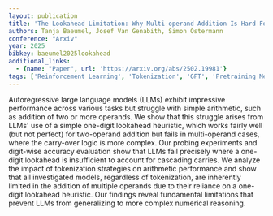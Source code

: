 ```yaml
---
layout: publication
title: 'The Lookahead Limitation: Why Multi-operand Addition Is Hard For Llms'
authors: Tanja Baeumel, Josef Van Genabith, Simon Ostermann
conference: "Arxiv"
year: 2025
bibkey: baeumel2025lookahead
additional_links:
  - {name: "Paper", url: 'https://arxiv.org/abs/2502.19981'}
tags: ['Reinforcement Learning', 'Tokenization', 'GPT', 'Pretraining Methods']
---
```

Autoregressive large language models (LLMs) exhibit impressive performance
across various tasks but struggle with simple arithmetic, such as addition of
two or more operands. We show that this struggle arises from LLMs' use of a
simple one-digit lookahead heuristic, which works fairly well (but not perfect)
for two-operand addition but fails in multi-operand cases, where the carry-over
logic is more complex. Our probing experiments and digit-wise accuracy
evaluation show that LLMs fail precisely where a one-digit lookahead is
insufficient to account for cascading carries. We analyze the impact of
tokenization strategies on arithmetic performance and show that all
investigated models, regardless of tokenization, are inherently limited in the
addition of multiple operands due to their reliance on a one-digit lookahead
heuristic. Our findings reveal fundamental limitations that prevent LLMs from
generalizing to more complex numerical reasoning.
